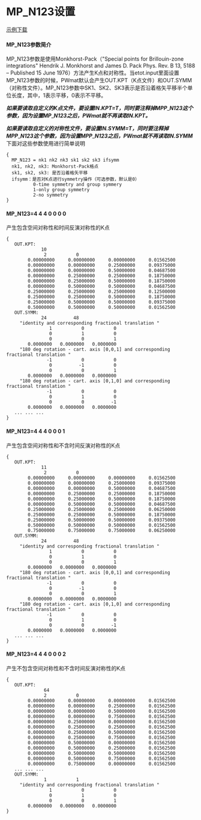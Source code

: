 # MP_N123设置
[示例下载](http://39.98.50.106/pwmat-resource/course-download/PWmat/tutorial_mp_n123.zip)
#### MP_N123参数简介
MP_N123参数是使用Monkhorst-Pack（"Special points for Brillouin-zone integrations" Hendrik J. Monkhorst and James D. Pack Phys. Rev. B 13, 5188 – Published 15 June 1976）方法产生K点和对称性。当etot.input里面设置MP_N123参数的时候，PWmat默认会产生OUT.KPT（K点文件）和OUT.SYMM（对称性文件）。MP_N123参数中SK1、SK2、SK3表示是否沿着格矢平移半个单位长度，其中，1表示平移，0表示不平移。

**_如果要读取自定义的K点文件，要设置IN.KPT=T，同时要注释掉MPP_**\_**_N123这个参数，因为设置MP_**\_**_N123之后，PWmat就不再读取IN.KPT。_**

**_如果要读取自定义的对称性文件，要设置IN.SYMM=T，同时要注释掉MPP_**\_**_N123这个参数，因为设置MPP_**\_**_N123之后，PWmat就不再读取IN.SYMM_**
下面对这些参数使用进行简单说明
``` 
{
  MP_N123 = nk1 nk2 nk3 sk1 sk2 sk3 ifsymm
  nk1, nk2, nk3: Monkhorst-Pack格点
  sk1, sk2, sk3: 是否沿着格矢平移
  ifsymm：是否对K点进行symmetry操作（可选参数，默认是0）
          0-time symmetry and group symmery
          1-only group symmetry
          2-no symmetry
}
```
#### MP_N123=4 4 4 0 0 0 0
产生包含空间对称性和时间反演对称性的K点
```
{
   OUT.KPT:				 
             10
              2           0
        0.00000000     0.00000000     0.00000000     0.01562500
        0.00000000     0.00000000     0.25000000     0.09375000
        0.00000000     0.00000000     0.50000000     0.04687500
        0.00000000     0.25000000     0.25000000     0.18750000
        0.00000000     0.25000000     0.50000000     0.18750000
        0.00000000     0.50000000     0.50000000     0.04687500
        0.25000000     0.25000000     0.25000000     0.12500000
        0.25000000     0.25000000     0.50000000     0.18750000
        0.25000000     0.50000000     0.50000000     0.09375000
        0.50000000     0.50000000     0.50000000     0.01562500
   OUT.SYMM:
             24          48
     "identity and corresponding fractional translation "
                1           0           0
                0           1           0
                0           0           1
        0.0000000   0.0000000   0.0000000
     "180 deg rotation - cart. axis [0,0,1] and corresponding fractional translation "
               -1           0           0
                0          -1           0
                0           0           1
        0.0000000   0.0000000   0.0000000
     "180 deg rotation - cart. axis [0,1,0] and corresponding fractional translation "
               -1           0           0
                0           1           0
                0           0          -1
        0.0000000   0.0000000   0.0000000
   ... ... ...
}
```
#### MP_N123=4 4 4 0 0 0 1
产生包含空间对称性和不含时间反演对称性的K点
```
{
   OUT.KPT:				 
             11
              2           0
        0.00000000     0.00000000     0.00000000     0.01562500
        0.00000000     0.00000000     0.25000000     0.09375000
        0.00000000     0.00000000     0.50000000     0.04687500
        0.00000000     0.25000000     0.25000000     0.18750000
        0.00000000     0.25000000     0.50000000     0.18750000
        0.00000000     0.50000000     0.50000000     0.04687500
        0.25000000     0.25000000     0.25000000     0.06250000
        0.25000000     0.25000000     0.50000000     0.18750000
        0.25000000     0.50000000     0.50000000     0.09375000
        0.50000000     0.50000000     0.50000000     0.01562500
        0.75000000     0.75000000     0.75000000     0.06250000
   OUT.SYMM:
             24          48
     "identity and corresponding fractional translation "
                1           0           0
                0           1           0
                0           0           1
        0.0000000   0.0000000   0.0000000
     "180 deg rotation - cart. axis [0,0,1] and corresponding fractional translation "
               -1           0           0
                0          -1           0
                0           0           1
        0.0000000   0.0000000   0.0000000
     "180 deg rotation - cart. axis [0,1,0] and corresponding fractional translation "
               -1           0           0
                0           1           0
                0           0          -1
        0.0000000   0.0000000   0.0000000
   ... ... ...
}
```
#### MP_N123=4 4 4 0 0 0 2
产生不包含空间对称性和不含时间反演对称性的K点
```
{
   OUT.KPT:
              64
              2           0
        0.00000000     0.00000000     0.00000000     0.01562500
        0.00000000     0.00000000     0.25000000     0.01562500
        0.00000000     0.00000000     0.50000000     0.01562500
        0.00000000     0.00000000     0.75000000     0.01562500
        0.00000000     0.25000000     0.00000000     0.01562500
        0.00000000     0.25000000     0.25000000     0.01562500
        0.00000000     0.25000000     0.50000000     0.01562500
        0.00000000     0.25000000     0.75000000     0.01562500
        0.00000000     0.50000000     0.00000000     0.01562500
        0.00000000     0.50000000     0.25000000     0.01562500
        0.00000000     0.50000000     0.50000000     0.01562500
        0.00000000     0.50000000     0.75000000     0.01562500
        0.00000000     0.75000000     0.00000000     0.01562500
   ... ... ...
   OUT.SYMM:
              1           1
     "identity and corresponding fractional translation "
                1           0           0
                0           1           0
                0           0           1
        0.0000000   0.0000000   0.0000000
}
```
